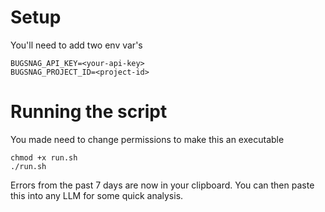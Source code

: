 # Setup
You'll need to add two env var's
```
BUGSNAG_API_KEY=<your-api-key>
BUGSNAG_PROJECT_ID=<project-id>
```

# Running the script
You made need to change permissions to make this an executable
```
chmod +x run.sh
./run.sh
```

Errors from the past 7 days are now in your clipboard. You can then paste this into
any LLM for some quick analysis.
